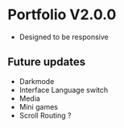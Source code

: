 # Portfolio V2.0.0
- Designed to be responsive
## Future updates
- Darkmode
- Interface Language switch
- Media
- Mini games
- Scroll Routing ?

